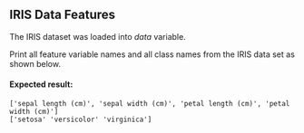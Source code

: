 ## IRIS Data Features

The IRIS dataset was loaded into *data* variable.

Print all feature variable names and all class names from the IRIS data set as shown below.

#### Expected result:
```
['sepal length (cm)', 'sepal width (cm)', 'petal length (cm)', 'petal width (cm)']
['setosa' 'versicolor' 'virginica']
```